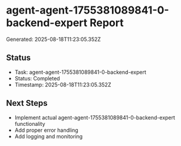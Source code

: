# agent-agent-1755381089841-0-backend-expert Report

Generated: 2025-08-18T11:23:05.352Z

## Status
- Task: agent-agent-1755381089841-0-backend-expert
- Status: Completed
- Timestamp: 2025-08-18T11:23:05.352Z

## Next Steps
- Implement actual agent-agent-1755381089841-0-backend-expert functionality
- Add proper error handling
- Add logging and monitoring

